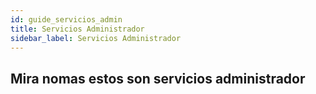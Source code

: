 ```yaml
---
id: guide_servicios_admin
title: Servicios Administrador
sidebar_label: Servicios Administrador
---
```


## Mira nomas estos son servicios administrador

